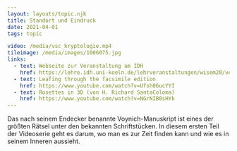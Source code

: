 ```yaml
---
layout: layouts/topic.njk
title: Standort und Eindruck
date: 2021-04-01
tags: topic

video: /media/vsc_kryptologie.mp4
tileimage: /media/images/1006075.jpg
links:
  - text: Webseite zur Veranstaltung am IDH
    href: https://lehre.idh.uni-koeln.de/lehrveranstaltungen/wisem20/verarbeitung-enigmatischer-schriftstucke-1/
  - text: Leafing through the facsimile edition
    href: https://www.youtube.com/watch?v=Ufsh06ucYYI
  - text: Rosettes in 3D (von H. Richard SantaColoma)
    href: https://www.youtube.com/watch?v=NGrNIB0sHYk
---
```


Das nach seinem Endecker benannte Voynich-Manuskript ist eines der größten Rätsel unter den bekannten Schriftstücken. In diesem ersten Teil der Videoserie geht es darum, wo man es zur Zeit finden kann und wie es in seinem Inneren aussieht. 

